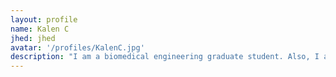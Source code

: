```yaml
---
layout: profile
name: Kalen C
jhed: jhed
avatar: '/profiles/KalenC.jpg'
description: "I am a biomedical engineering graduate student. Also, I am a STEM educator, artist, and volleyball player."
---
```


